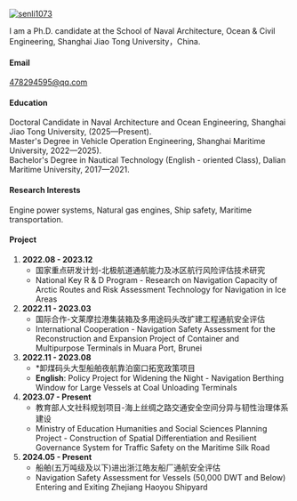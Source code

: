 

[![senli1073](https://img.shields.io/badge/senli1073-github-blue?logo=github)](https://github.com/senli1073)

I am a Ph.D. candidate at the School of Naval Architecture, Ocean & Civil Engineering, Shanghai Jiao Tong University，China.

#### Email
478294595@qq.com

#### Education
Doctoral Candidate in Naval Architecture and Ocean Engineering, Shanghai Jiao Tong University, (2025—Present).\
Master's Degree in Vehicle Operation Engineering, Shanghai Maritime University, 2022—2025).\
Bachelor's Degree in Nautical Technology (English - oriented Class), Dalian Maritime University, 2017—2021.

#### Research Interests
Engine power systems, Natural gas engines, Ship safety, Maritime transportation.

#### Project
1. **2022.08 - 2023.12**
    - 国家重点研发计划-北极航道通航能力及冰区航行风险评估技术研究
    - National Key R & D Program - Research on Navigation Capacity of Arctic Routes and Risk Assessment Technology for Navigation in Ice Areas
2. **2022.11 - 2023.03**
    - 国际合作-文莱摩拉港集装箱及多用途码头改扩建工程通航安全评估
    - International Cooperation - Navigation Safety Assessment for the Reconstruction and Expansion Project of Container and Multipurpose Terminals in Muara Port, Brunei
3. **2022.11 - 2023.08**
    - *卸煤码头大型船舶夜航靠泊窗口拓宽政策项目
    - **English**: Policy Project for Widening the Night - Navigation Berthing Window for Large Vessels at Coal Unloading Terminals
4. **2023.07 - Present**
    - 教育部人文社科规划项目-海上丝绸之路交通安全空间分异与韧性治理体系建设
    - Ministry of Education Humanities and Social Sciences Planning Project - Construction of Spatial Differentiation and Resilient Governance System for Traffic Safety on the Maritime Silk Road
5. **2024.05 - Present**
    - 船舶(五万吨级及以下)进出浙江皓友船厂通航安全评估
    - Navigation Safety Assessment for Vessels (50,000 DWT and Below) Entering and Exiting Zhejiang Haoyou Shipyard 
